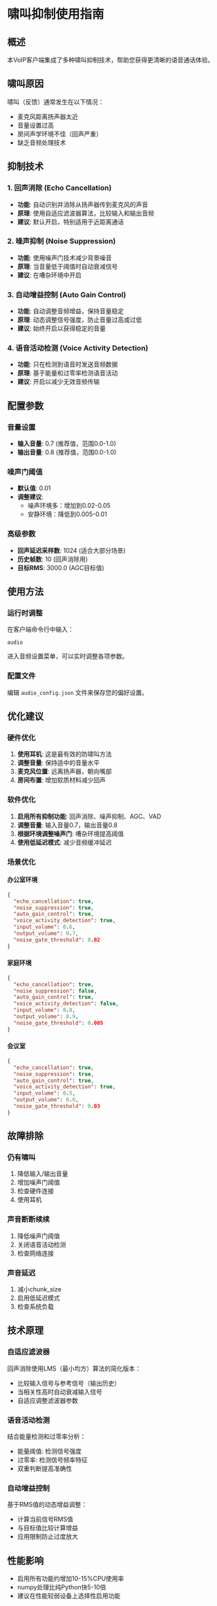 # 啸叫抑制使用指南

## 概述
本VoIP客户端集成了多种啸叫抑制技术，帮助您获得更清晰的语音通话体验。

## 啸叫原因
啸叫（反馈）通常发生在以下情况：
- 麦克风距离扬声器太近
- 音量设置过高
- 房间声学环境不佳（回声严重）
- 缺乏音频处理技术

## 抑制技术

### 1. 回声消除 (Echo Cancellation)
- **功能**: 自动识别并消除从扬声器传到麦克风的声音
- **原理**: 使用自适应滤波器算法，比较输入和输出音频
- **建议**: 默认开启，特别适用于近距离通话

### 2. 噪声抑制 (Noise Suppression)
- **功能**: 使用噪声门技术减少背景噪音
- **原理**: 当音量低于阈值时自动衰减信号
- **建议**: 在嘈杂环境中开启

### 3. 自动增益控制 (Auto Gain Control)
- **功能**: 自动调整音频增益，保持音量稳定
- **原理**: 动态调整信号强度，防止音量过高或过低
- **建议**: 始终开启以获得稳定的音量

### 4. 语音活动检测 (Voice Activity Detection)
- **功能**: 只在检测到语音时发送音频数据
- **原理**: 基于能量和过零率检测语音活动
- **建议**: 开启以减少无效音频传输

## 配置参数

### 音量设置
- **输入音量**: 0.7 (推荐值，范围0.0-1.0)
- **输出音量**: 0.8 (推荐值，范围0.0-1.0)

### 噪声门阈值
- **默认值**: 0.01
- **调整建议**: 
  - 噪声环境多：增加到0.02-0.05
  - 安静环境：降低到0.005-0.01

### 高级参数
- **回声延迟采样数**: 1024 (适合大部分场景)
- **历史帧数**: 10 (回声消除用)
- **目标RMS**: 3000.0 (AGC目标值)

## 使用方法

### 运行时调整
在客户端命令行中输入：
```
audio
```
进入音频设置菜单，可以实时调整各项参数。

### 配置文件
编辑 `audio_config.json` 文件来保存您的偏好设置。

## 优化建议

### 硬件优化
1. **使用耳机**: 这是最有效的防啸叫方法
2. **调整音量**: 保持适中的音量水平
3. **麦克风位置**: 远离扬声器，朝向嘴部
4. **房间布置**: 增加软质材料减少回声

### 软件优化
1. **启用所有抑制功能**: 回声消除、噪声抑制、AGC、VAD
2. **调整音量**: 输入音量0.7，输出音量0.8
3. **根据环境调整噪声门**: 嘈杂环境提高阈值
4. **使用低延迟模式**: 减少音频缓冲延迟

### 场景优化

#### 办公室环境
```json
{
  "echo_cancellation": true,
  "noise_suppression": true,
  "auto_gain_control": true,
  "voice_activity_detection": true,
  "input_volume": 0.6,
  "output_volume": 0.7,
  "noise_gate_threshold": 0.02
}
```

#### 家庭环境
```json
{
  "echo_cancellation": true,
  "noise_suppression": false,
  "auto_gain_control": true,
  "voice_activity_detection": false,
  "input_volume": 0.8,
  "output_volume": 0.9,
  "noise_gate_threshold": 0.005
}
```

#### 会议室
```json
{
  "echo_cancellation": true,
  "noise_suppression": true,
  "auto_gain_control": true,
  "voice_activity_detection": true,
  "input_volume": 0.5,
  "output_volume": 0.6,
  "noise_gate_threshold": 0.03
}
```

## 故障排除

### 仍有啸叫
1. 降低输入/输出音量
2. 增加噪声门阈值
3. 检查硬件连接
4. 使用耳机

### 声音断断续续
1. 降低噪声门阈值
2. 关闭语音活动检测
3. 检查网络连接

### 声音延迟
1. 减小chunk_size
2. 启用低延迟模式
3. 检查系统负载

## 技术原理

### 自适应滤波器
回声消除使用LMS（最小均方）算法的简化版本：
- 比较输入信号与参考信号（输出历史）
- 当相关性高时自动衰减输入信号
- 自适应调整滤波器参数

### 语音活动检测
结合能量检测和过零率分析：
- 能量阈值: 检测信号强度
- 过零率: 检测信号频率特征
- 双重判断提高准确性

### 自动增益控制
基于RMS值的动态增益调整：
- 计算当前信号RMS值
- 与目标值比较计算增益
- 应用限制防止过度放大

## 性能影响
- 启用所有功能约增加10-15%CPU使用率
- numpy处理比纯Python快5-10倍
- 建议在性能较弱设备上选择性启用功能
